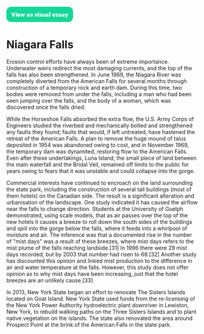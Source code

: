 <a href="https://visual-essays.app"><img src="images/ve-button.png"></a>

<param ve-config 
       banner="https://upload.wikimedia.org/wikipedia/commons/thumb/9/9d/American_Falls_Niagara_Falls_USA_from_Skylon_Tower_on_2002-05-28.png/1024px-American_Falls_Niagara_Falls_USA_from_Skylon_Tower_on_2002-05-28.png" 
       title="Niagara Falls"
       layout="vtl">

# Niagara Falls

Erosion control efforts have always been of extreme importance. Underwater weirs redirect the most damaging currents, and the top of the falls has also been strengthened. In June 1969, the <span data-mouseover-image-zoomto="eabf30bf">Niagara River</span> was completely diverted from the American Falls for several months through construction of a temporary rock and earth dam. During this time, two bodies were removed from under the falls, including a man who had been seen jumping over the falls, and the body of a woman, which was discovered once the falls dried.
<param ve-image
       description="American Falls = wide waterfalls at center & left Bridal Veil Falls = narrow waterfalls at above right-of-center"
       attribution="James St. John"
       license="https://creativecommons.org/licenses/by/2.0/deed.en"
       url="https://upload.wikimedia.org/wikipedia/commons/a/a2/American_Falls_%28Niagara_Falls%2C_northwest_of_Buffalo%2C_New_York_State%2C_USA%29_1_%2820116899192%29.jpg">
<param ve-image
       description="Dewatered American Falls (1969)"
       attribution="James St. John"
       license="https://creativecommons.org/licenses/by/2.0/deed.en"
       url="https://upload.wikimedia.org/wikipedia/commons/0/0b/Dewatered_American_Falls_%281969%29_%28Niagara_Falls%2C_northwest_of_Buffalo%2C_New_York_State%2C_USA%29_%2819936707609%29.jpg">

While the Horseshoe Falls absorbed the extra flow, the U.S. Army Corps of Engineers studied the riverbed and mechanically bolted and strengthened any faults they found; faults that would, if left untreated, have hastened the retreat of the American Falls. A plan to remove the huge mound of talus deposited in 1954 was abandoned owing to cost, and in November 1969, the temporary dam was dynamited, restoring flow to the American Falls. Even after these undertakings, Luna Island, the small piece of land between the main waterfall and the Bridal Veil, remained off limits to the public for years owing to fears that it was unstable and could collapse into the gorge.
<param ve-image layers
       description="Dewatered American Falls (1969)"
       attribution="James St. John"
       license="https://creativecommons.org/licenses/by/2.0/deed.en"
       url="https://upload.wikimedia.org/wikipedia/commons/0/0b/Dewatered_American_Falls_%281969%29_%28Niagara_Falls%2C_northwest_of_Buffalo%2C_New_York_State%2C_USA%29_%2819936707609%29.jpg">
<param ve-image
       description="American Falls = wide waterfalls at center & left Bridal Veil Falls = narrow waterfalls at above right-of-center"
       attribution="James St. John"
       license="https://creativecommons.org/licenses/by/2.0/deed.en"
       url="https://upload.wikimedia.org/wikipedia/commons/a/a2/American_Falls_%28Niagara_Falls%2C_northwest_of_Buffalo%2C_New_York_State%2C_USA%29_1_%2820116899192%29.jpg">

Commercial interests have continued to encroach on the land surrounding the state park, including the construction of several tall buildings (most of them hotels) on the Canadian side. The result is a significant alteration and urbanisation of the landscape. One study indicated it has caused the airflow near the falls to change direction. Students at the University of Guelph demonstrated, using scale models, that as air passes over the top of the new hotels it causes a breeze to roll down the south sides of the buildings and spill into the gorge below the falls, where it feeds into a whirlpool of moisture and air. The inference was that a documented rise in the number of "mist days" was a result of these breezes, where mist days refers to the mist plume of the falls reaching landside.[31] In 1996 there were 29 mist days recorded, but by 2003 that number had risen to 68.[32] Another study has discounted this opinion and linked mist production to the difference in air and water temperature at the falls. However, this study does not offer opinion as to why mist days have been increasing, just that the hotel breezes are an unlikely cause.[33]
<param ve-image curtain
       description="Dewatered American Falls (1969)"
       attribution="James St. John"
       license="https://creativecommons.org/licenses/by/2.0/deed.en"
       url="https://upload.wikimedia.org/wikipedia/commons/0/0b/Dewatered_American_Falls_%281969%29_%28Niagara_Falls%2C_northwest_of_Buffalo%2C_New_York_State%2C_USA%29_%2819936707609%29.jpg">
<param ve-image
       description="American Falls = wide waterfalls at center & left Bridal Veil Falls = narrow waterfalls at above right-of-center"
       attribution="James St. John"
       license="https://creativecommons.org/licenses/by/2.0/deed.en"
       url="https://upload.wikimedia.org/wikipedia/commons/a/a2/American_Falls_%28Niagara_Falls%2C_northwest_of_Buffalo%2C_New_York_State%2C_USA%29_1_%2820116899192%29.jpg">

In 2013, New York State began an effort to renovate The Sisters Islands located on Goat Island. New York State used funds from the re-licensing of the New York Power Authority hydroelectric plant downriver in Lewiston, New York, to rebuild walking paths on the Three Sisters Islands and to plant native vegetation on the islands. The state also renovated the area around Prospect Point at the brink of the American Falls in the state park.
<param ve-image compare
       description="Dewatered American Falls (1969)"
       attribution="James St. John"
       license="https://creativecommons.org/licenses/by/2.0/deed.en"
       url="https://upload.wikimedia.org/wikipedia/commons/0/0b/Dewatered_American_Falls_%281969%29_%28Niagara_Falls%2C_northwest_of_Buffalo%2C_New_York_State%2C_USA%29_%2819936707609%29.jpg">
<param ve-image
       description="American Falls = wide waterfalls at center & left Bridal Veil Falls = narrow waterfalls at above right-of-center"
       attribution="James St. John"
       license="https://creativecommons.org/licenses/by/2.0/deed.en"
       url="https://upload.wikimedia.org/wikipedia/commons/a/a2/American_Falls_%28Niagara_Falls%2C_northwest_of_Buffalo%2C_New_York_State%2C_USA%29_1_%2820116899192%29.jpg">

